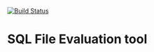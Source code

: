 [![Build Status](https://travis-ci.com/nickrgarner/SQL-File-Evaluation.svg?branch=master)](https://travis-ci.com/github/nickrgarner/SQL-File-Evaluation)
# SQL File Evaluation tool

